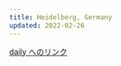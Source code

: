 ```yaml
---
title: Heidelberg, Germany
updated: 2022-02-26
---
```


[daily へのリンク](https://sotaro.io/daily/2022-02-26)
